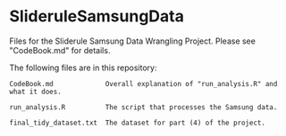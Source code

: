 # SlideruleSamsungData

Files for the Sliderule Samsung Data Wrangling Project.  Please see "CodeBook.md"
for details.

The following files are in this repository:

    CodeBook.md             Overall explanation of "run_analysis.R" and what it does.
    
    run_analysis.R          The script that processes the Samsung data.
    
    final_tidy_dataset.txt  The dataset for part (4) of the project.
    
    
